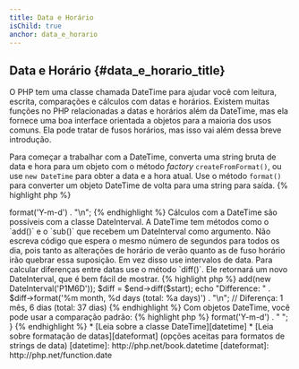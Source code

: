 ```yaml
---
title: Data e Horário
isChild: true
anchor: data_e_horario
---
```


## Data e Horário {#data_e_horario_title}

O PHP tem uma classe chamada DateTime para ajudar você com leitura, escrita, comparações e cálculos com datas e
horários. Existem muitas funções no PHP relacionadas a datas e horários além da DateTime, mas ela fornece uma boa
interface orientada a objetos para a maioria dos usos comuns. Ela pode tratar de fusos horários, mas isso vai além
dessa breve introdução.

Para começar a trabalhar com a DateTime, converta uma string bruta de data e hora para um objeto com o método _factory_
`createFromFormat()`, ou use `new DateTime` para obter a data e a hora atual. Use o método `format()` para converter
um objeto DateTime de volta para uma string para saída.
{% highlight php %}
<?php
$raw = '22. 11. 1968';
$start = DateTime::createFromFormat('d. m. Y', $raw);

echo "Start date: " . $start->format('Y-m-d') . "\n";
{% endhighlight %}

Cálculos com a DateTime são possíveis com a classe DateInterval. A DateTime tem métodos como o `add()` e o `sub()` que
recebem um DateInterval como argumento. Não escreva código que espera o mesmo número de segundos para todos os dia,
pois tanto as alterações de horário de verão quanto as de fuso horário irão quebrar essa suposição. Em vez disso use
intervalos de data. Para calcular diferenças entre datas use o método `diff()`. Ele retornará um novo DateInterval,
que é bem fácil de mostrar.

{% highlight php %}
<?php
// cria uma cópia de $start e adiciona um mês e 6 dias
$end = clone $start;
$end->add(new DateInterval('P1M6D'));

$diff = $end->diff($start);
echo "Difference: " . $diff->format('%m month, %d days (total: %a days)') . "\n";
// Diferença: 1 mês, 6 dias (total: 37 dias)
{% endhighlight %}

Com objetos DateTime, você pode usar a comparação padrão:
{% highlight php %}
<?php
if($start < $end) {
    echo "Start is before end!\n";
}
{% endhighlight %}
    
Um último exemplo para demonstrar a classe DatePeriod. Ela é usada para iterar por eventos recorrentes. Ela pode
receber dois objetos DateTime, um início e um fim, e o intervalo para o qual ele retornará todos os eventos 
intermediários.
{% highlight php %}
<?php
// mostra todas as quintas-feiras entre $start e $end
$periodInterval = DateInterval::createFromDateString('first thursday');
$periodIterator = new DatePeriod($start, $periodInterval, $end, DatePeriod::EXCLUDE_START_DATE);
foreach($periodIterator as $date) {
    //mostra cada data no período
    echo $date->format('Y-m-d') . " ";
}
{% endhighlight %}

* [Leia sobre a classe DateTime][datetime]
* [Leia sobre formatação de datas][dateformat] (opções aceitas para formatos de strings de data)

[datetime]: http://php.net/book.datetime
[dateformat]: http://php.net/function.date